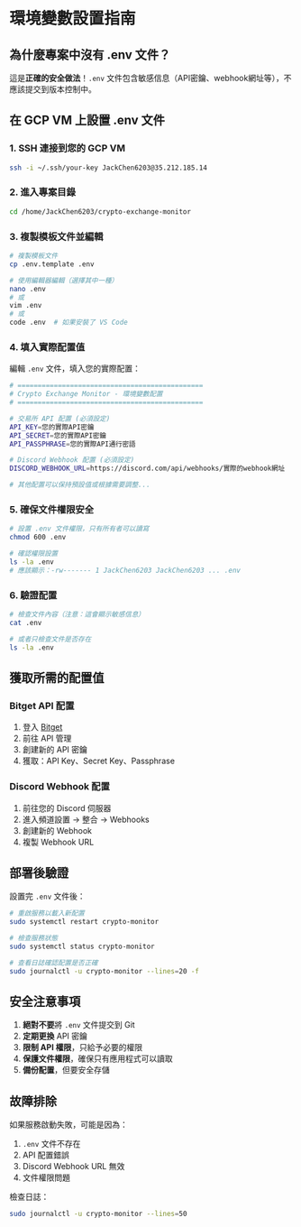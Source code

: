 # 環境變數設置指南

## 為什麼專案中沒有 .env 文件？

這是**正確的安全做法**！`.env` 文件包含敏感信息（API密鑰、webhook網址等），不應該提交到版本控制中。

## 在 GCP VM 上設置 .env 文件

### 1. SSH 連接到您的 GCP VM
```bash
ssh -i ~/.ssh/your-key JackChen6203@35.212.185.14
```

### 2. 進入專案目錄
```bash
cd /home/JackChen6203/crypto-exchange-monitor
```

### 3. 複製模板文件並編輯
```bash
# 複製模板文件
cp .env.template .env

# 使用編輯器編輯（選擇其中一種）
nano .env
# 或
vim .env
# 或
code .env  # 如果安裝了 VS Code
```

### 4. 填入實際配置值

編輯 `.env` 文件，填入您的實際配置：

```bash
# ==============================================
# Crypto Exchange Monitor - 環境變數配置
# ==============================================

# 交易所 API 配置 (必須設定)
API_KEY=您的實際API密鑰
API_SECRET=您的實際API密鑰
API_PASSPHRASE=您的實際API通行密語

# Discord Webhook 配置 (必須設定)
DISCORD_WEBHOOK_URL=https://discord.com/api/webhooks/實際的webhook網址

# 其他配置可以保持預設值或根據需要調整...
```

### 5. 確保文件權限安全
```bash
# 設置 .env 文件權限，只有所有者可以讀寫
chmod 600 .env

# 確認權限設置
ls -la .env
# 應該顯示：-rw------- 1 JackChen6203 JackChen6203 ... .env
```

### 6. 驗證配置
```bash
# 檢查文件內容（注意：這會顯示敏感信息）
cat .env

# 或者只檢查文件是否存在
ls -la .env
```

## 獲取所需的配置值

### Bitget API 配置
1. 登入 [Bitget](https://www.bitget.com)
2. 前往 API 管理
3. 創建新的 API 密鑰
4. 獲取：API Key、Secret Key、Passphrase

### Discord Webhook 配置
1. 前往您的 Discord 伺服器
2. 進入頻道設置 → 整合 → Webhooks
3. 創建新的 Webhook
4. 複製 Webhook URL

## 部署後驗證

設置完 `.env` 文件後：

```bash
# 重啟服務以載入新配置
sudo systemctl restart crypto-monitor

# 檢查服務狀態
sudo systemctl status crypto-monitor

# 查看日誌確認配置是否正確
sudo journalctl -u crypto-monitor --lines=20 -f
```

## 安全注意事項

1. **絕對不要**將 `.env` 文件提交到 Git
2. **定期更換** API 密鑰
3. **限制 API 權限**，只給予必要的權限
4. **保護文件權限**，確保只有應用程式可以讀取
5. **備份配置**，但要安全存儲

## 故障排除

如果服務啟動失敗，可能是因為：
1. `.env` 文件不存在
2. API 配置錯誤
3. Discord Webhook URL 無效
4. 文件權限問題

檢查日誌：
```bash
sudo journalctl -u crypto-monitor --lines=50
```
